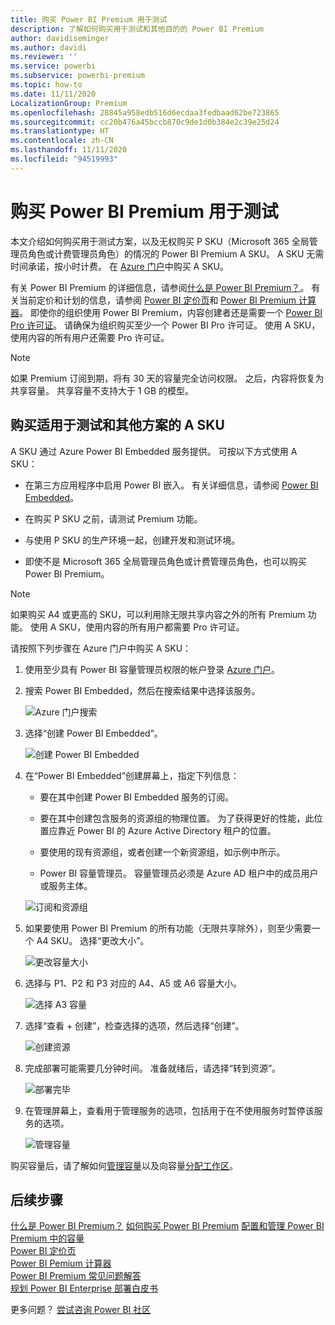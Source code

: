 ```yaml
---
title: 购买 Power BI Premium 用于测试
description: 了解如何购买用于测试和其他目的的 Power BI Premium
author: davidiseminger
ms.author: davidi
ms.reviewer: ''
ms.service: powerbi
ms.subservice: powerbi-premium
ms.topic: how-to
ms.date: 11/11/2020
LocalizationGroup: Premium
ms.openlocfilehash: 28845a958edb516d6ecdaa3fedbaad62be723865
ms.sourcegitcommit: cc20b476a45bccb870c9de1d0b384e2c39e25d24
ms.translationtype: HT
ms.contentlocale: zh-CN
ms.lasthandoff: 11/11/2020
ms.locfileid: "94519993"
---
```

# <a name="purchase-power-bi-premium-for-testing"></a>购买 Power BI Premium 用于测试

本文介绍如何购买用于测试方案，以及无权购买 P SKU（Microsoft 365 全局管理员角色或计费管理员角色）的情况的 Power BI Premium A SKU。 A SKU 无需时间承诺，按小时计费。 在 [Azure 门户](https://portal.azure.com)中购买 A SKU。

有关 Power BI Premium 的详细信息，请参阅[什么是 Power BI Premium？](service-premium-what-is.md)。 有关当前定价和计划的信息，请参阅 [Power BI 定价页](https://powerbi.microsoft.com/pricing/)和 [Power BI Premium 计算器](https://powerbi.microsoft.com/calculator/)。 即使你的组织使用 Power BI Premium，内容创建者还是需要一个 [Power BI Pro 许可证](service-admin-purchasing-power-bi-pro.md)。 请确保为组织购买至少一个 Power BI Pro 许可证。 使用 A SKU，使用内容的所有用户还需要 Pro 许可证。

> [!NOTE]
> 如果 Premium 订阅到期，将有 30 天的容量完全访问权限。 之后，内容将恢复为共享容量。 共享容量不支持大于 1 GB 的模型。

## <a name="purchase-a-skus-for-testing-and-other-scenarios"></a>购买适用于测试和其他方案的 A SKU

A SKU 通过 Azure Power BI Embedded 服务提供。 可按以下方式使用 A SKU：

- 在第三方应用程序中启用 Power BI 嵌入。 有关详细信息，请参阅 [Power BI Embedded](../developer/embedded/azure-pbie-what-is-power-bi-embedded.md)。

- 在购买 P SKU 之前，请测试 Premium 功能。

- 与使用 P SKU 的生产环境一起，创建开发和测试环境。

- 即使不是 Microsoft 365 全局管理员角色或计费管理员角色，也可以购买 Power BI Premium。

> [!NOTE]
> 如果购买 A4 或更高的 SKU，可以利用除无限共享内容之外的所有 Premium 功能。 使用 A SKU，使用内容的所有用户都需要 Pro 许可证。

请按照下列步骤在 Azure 门户中购买 A SKU：

1. 使用至少具有 Power BI 容量管理员权限的帐户登录 [Azure 门户](https://portal.azure.com)。

1. 搜索 Power BI Embedded，然后在搜索结果中选择该服务。

    ![Azure 门户搜索](media/service-admin-premium-purchase/azure-portal-search.png)

1. 选择“创建 Power BI Embedded”。

    ![创建 Power BI Embedded](media/service-admin-premium-purchase/create-power-bi-embedded.png)

1. 在“Power BI Embedded”创建屏幕上，指定下列信息：

    - 要在其中创建 Power BI Embedded 服务的订阅。

    - 要在其中创建包含服务的资源组的物理位置。 为了获得更好的性能，此位置应靠近 Power BI 的 Azure Active Directory 租户的位置。

    - 要使用的现有资源组，或者创建一个新资源组，如示例中所示。

    - Power BI 容量管理员。 容量管理员必须是 Azure AD 租户中的成员用户或服务主体。

    ![订阅和资源组](media/service-admin-premium-purchase/subscription-resource-group.png)

1. 如果要使用 Power BI Premium 的所有功能（无限共享除外），则至少需要一个 A4 SKU。 选择“更改大小”。

    ![更改容量大小](media/service-admin-premium-purchase/change-capacity-size.png)

1. 选择与 P1、P2 和 P3 对应的 A4、A5 或 A6 容量大小。

    ![选择 A3 容量](media/service-admin-premium-purchase/select-a3-capacity.png)

1. 选择“查看 + 创建”，检查选择的选项，然后选择“创建”。

    ![创建资源](media/service-admin-premium-purchase/create-resource.png)

1. 完成部署可能需要几分钟时间。 准备就绪后，请选择“转到资源”。

    ![部署完毕](media/service-admin-premium-purchase/deployment-complete.png)

1. 在管理屏幕上，查看用于管理服务的选项，包括用于在不使用服务时暂停该服务的选项。

    ![管理容量](media/service-admin-premium-purchase/manage-capacity.png)

购买容量后，请了解如何[管理容量](service-admin-premium-manage.md#manage-capacity)以及向容量[分配工作区](service-admin-premium-manage.md#assign-a-workspace-to-a-capacity)。

## <a name="next-steps"></a>后续步骤

[什么是 Power BI Premium？](service-premium-what-is.md)
[如何购买 Power BI Premium](service-admin-premium-purchase.md)
[配置和管理 Power BI Premium 中的容量](service-admin-premium-manage.md)\
[Power BI 定价页](https://powerbi.microsoft.com/pricing/)\
[Power BI Pemium 计算器](https://powerbi.microsoft.com/calculator/)\
[Power BI Premium 常见问题解答](service-premium-faq.md)\
[规划 Power BI Enterprise 部署白皮书](https://aka.ms/pbienterprisedeploy)

更多问题？ [尝试咨询 Power BI 社区](https://community.powerbi.com/)
